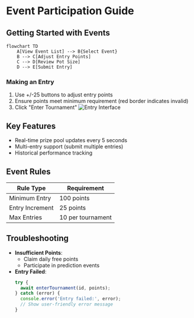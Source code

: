 # Event Participation Guide

## Getting Started with Events
```mermaid
flowchart TD
    A[View Event List] --> B{Select Event}
    B --> C[Adjust Entry Points]
    C --> D[Review Pot Size]
    D --> E[Submit Entry]
```

### Making an Entry
1. Use +/-25 buttons to adjust entry points
2. Ensure points meet minimum requirement (red border indicates invalid)
3. Click "Enter Tournament"
![Entry Interface](screenshots/tournament-entry-ui.png)

## Key Features
- Real-time prize pool updates every 5 seconds
- Multi-entry support (submit multiple entries)
- Historical performance tracking

## Event Rules
| Rule Type | Requirement |
|-----------|-------------|
| Minimum Entry | 100 points |
| Entry Increment | 25 points |
| Max Entries | 10 per tournament |

## Troubleshooting
- **Insufficient Points**: 
  - Claim daily free points
  - Participate in prediction events
- **Entry Failed**:
  ```javascript
  try {
    await enterTournament(id, points);
  } catch (error) {
    console.error('Entry failed:', error);
    // Show user-friendly error message
  }